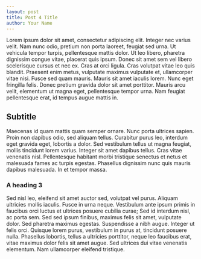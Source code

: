 ```yaml
---
layout: post
title: Post 4 Title
author: Your Name
---
```


Lorem ipsum dolor sit amet, consectetur adipiscing elit. Integer nec varius velit. Nam nunc odio, pretium non porta laoreet, feugiat sed urna. Ut vehicula tempor turpis, pellentesque mattis dolor. Ut leo libero, pharetra dignissim congue vitae, placerat quis ipsum. Donec sit amet sem vel libero scelerisque cursus et nec ex. Cras at orci ligula. Cras volutpat vitae leo quis blandit. Praesent enim metus, vulputate maximus vulputate et, ullamcorper vitae nisi. Fusce sed quam mauris. Mauris sit amet iaculis lorem. Nunc eget fringilla felis. Donec pretium gravida dolor sit amet porttitor. Mauris arcu velit, elementum ut magna eget, pellentesque tempor urna. Nam feugiat pellentesque erat, id tempus augue mattis in.

## Subtitle

Maecenas id quam mattis quam semper ornare. Nunc porta ultrices sapien. Proin non dapibus odio, sed aliquam tellus. Curabitur purus leo, interdum eget gravida eget, lobortis a dolor. Sed vestibulum tellus ut magna feugiat, mollis tincidunt lorem varius. Integer sit amet dapibus tellus. Cras vitae venenatis nisl. Pellentesque habitant morbi tristique senectus et netus et malesuada fames ac turpis egestas. Phasellus dignissim nunc quis mauris dapibus malesuada. In et tempor massa.

### A heading 3

Sed nisl leo, eleifend sit amet auctor sed, volutpat vel purus. Aliquam ultricies mollis iaculis. Fusce in urna neque. Vestibulum ante ipsum primis in faucibus orci luctus et ultrices posuere cubilia curae; Sed id interdum nisl, ac porta sem. Sed sed ipsum finibus, maximus felis sit amet, vulputate dolor. Sed pharetra maximus egestas. Suspendisse a nibh augue. Integer ut felis orci. Quisque lorem purus, vestibulum in purus at, tincidunt posuere nulla. Phasellus lobortis, tellus a ultricies porttitor, neque leo faucibus erat, vitae maximus dolor felis sit amet augue. Sed ultrices dui vitae venenatis elementum. Nam ullamcorper eleifend tristique.

